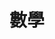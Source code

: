 ---
title: 數學
description: 原理與實作
image:

# Badge style
style:
    background: "#1772f6"
    color: "#fff"
---